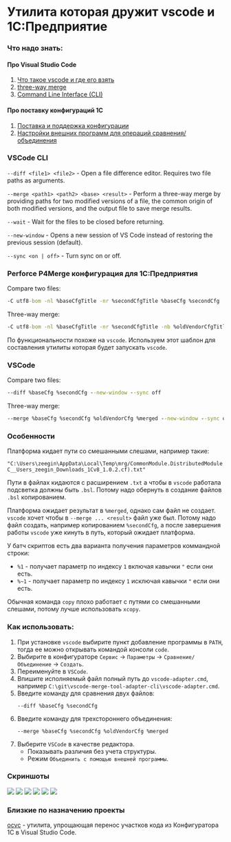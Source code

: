 # Утилита которая дружит vscode и 1С:Предприятие

### Что надо знать:

#### Про Visual Studio Code
1. [Что такое vscode и где его взять](https://code.visualstudio.com/)
2. [three-way merge](https://code.visualstudio.com/updates/v1_70#_command-line-option-merge)
3. [Command Line Interface (CLI)](https://code.visualstudio.com/docs/editor/command-line)

#### Про поставку конфигураций 1С
1. [Поставка и поддержка конфигурации](https://its.1c.ru/db/v8323doc#bookmark:dev:TI000001137)
2. [Настройки внешних программ для операций сравнения/объединения](https://its.1c.ru/db/v8323doc#bookmark:dev:TI000001471)


### VSCode CLI

`--diff <file1> <file2>` - Open a file difference editor. Requires two file paths as arguments.

`--merge <path1> <path2> <base> <result>` - Perform a three-way merge by providing paths for two modified versions of a file, the common origin of both modified versions, and the output file to save merge results.

`--wait` - Wait for the files to be closed before returning.

`--new-window` - Opens a new session of VS Code instead of restoring the previous session (default).

`--sync <on | off>` - Turn sync on or off.

### Perforce P4Merge конфигурация для 1С:Предприятия

Compare two files:
```cmd
-C utf8-bom -nl %baseCfgTitle -nr %secondCfgTitle %baseCfg %secondCfg
```

Three-way merge:
```cmd
-C utf8-bom -nl %baseCfgTitle -nr %secondCfgTitle -nb %oldVendorCfgTitle %oldVendorCfg %baseCfg %secondCfg %merged
```

По функциональности похоже на `vscode`. Используем этот шаблон для составления утилиты которая будет запускать `vscode`.


### VSCode

Compare two files:
```cmd
--diff %baseCfg %secondCfg --new-window --sync off
```

Three-way merge:
```cmd
--merge %baseCfg %secondCfg %oldVendorCfg %merged --new-window --sync off --wait
```


### Особенности

Платформа кидает пути со смешанными слешами, например такие:
```
"C:\Users\zeegin\AppData\Local\Temp\mrg/CommonModule.DistributedModule.Module(File C__Users_zeegin_Downloads_1Cv8_1.0.2.cf).txt"
```

Пути в файлах кидаются с расширением `.txt` а чтобы в `vscode` работала подсветка должны быть `.bsl`.
Потому надо обернуть в создание файлов `.bsl` копированием.

Платформа ожидает результат в `%merged`, однако сам файл не создает. `vscode` хочет чтобы в `--merge ... <result>` файл уже был.
Потому надо файл создать, например копированием `%secondCfg`, а после завершения работы `vscode` уже кинуть в путь, который ожидает платформа.

У батч скриптов есть два варианта получения параметров коммандной строки:
- `%1` - получает параметр по индексу `1` включая кавычки `"` если они есть.
- `%~1` - получает параметр по индексу `1` исключая кавычки `"` если они есть.

Обычная команда `copy` плохо работает с путями со смешанными слешами, потому лучше использовать `xcopy`.

### Как использовать:
1. При установке `vscode` выбирите пункт добавление программы в `PATH`, тогда ее можно открывать командой консоли `code`.
2. Выбирите в конфигураторе `Сервис` -> `Параметры` -> `Сравнение/Объединение` -> `Создать`.
3. Переименуйте в `VSCode`.
4. Впишите исполняемый файл полный путь до `vscode-adapter.cmd`, например `C:\git\vscode-merge-tool-adapter-cli\vscode-adapter.cmd`.
5. Введите команду для сравнения двух файлов:
    ```
   --diff %baseCfg %secondCfg
    ```
6. Введите команду для трехстороннего объединения:
   ```
   --merge %baseCfg %secondCfg %oldVendorCfg %merged
   ```
7. Выберите `VSCode` в качестве редактора.
   - Показывать различия без учета структуры.
   - Режим `Объединить с помощью внешней программы`.

### Скриншоты

![](assets/1.png)
![](assets/2.png)
![](assets/3.png)
![](assets/4.png)
![](assets/5.png)
![](assets/6.png)

### Близкие по назначению проекты
[ocvc](https://github.com/alei1180/ocvc) - утилита, упрощающая перенос участков кода из Конфигуратора 1С в Visual Studio Code.
